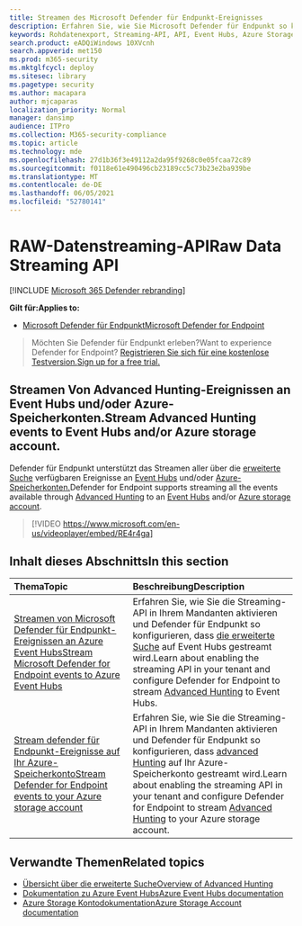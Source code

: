 ```yaml
---
title: Streamen des Microsoft Defender für Endpunkt-Ereignisses
description: Erfahren Sie, wie Sie Microsoft Defender für Endpunkt so konfigurieren, dass Advanced Hunting-Ereignisse auf Event Hubs oder Azure-Speicherkonten gestreamt werden.
keywords: Rohdatenexport, Streaming-API, API, Event Hubs, Azure Storage, Speicherkonto, Erweiterte Suche, Freigabe von Rohdaten
search.product: eADQiWindows 10XVcnh
search.appverid: met150
ms.prod: m365-security
ms.mktglfcycl: deploy
ms.sitesec: library
ms.pagetype: security
ms.author: macapara
author: mjcaparas
localization_priority: Normal
manager: dansimp
audience: ITPro
ms.collection: M365-security-compliance
ms.topic: article
ms.technology: mde
ms.openlocfilehash: 27d1b36f3e49112a2da95f9268c0e05fcaa72c89
ms.sourcegitcommit: f0118e61e490496cb23189cc5c73b23e2ba939be
ms.translationtype: MT
ms.contentlocale: de-DE
ms.lasthandoff: 06/05/2021
ms.locfileid: "52780141"
---
```

# <a name="raw-data-streaming-api"></a><span data-ttu-id="27c18-104">RAW-Datenstreaming-API</span><span class="sxs-lookup"><span data-stu-id="27c18-104">Raw Data Streaming API</span></span>

[!INCLUDE [Microsoft 365 Defender rebranding](../../includes/microsoft-defender.md)]

<span data-ttu-id="27c18-105">**Gilt für:**</span><span class="sxs-lookup"><span data-stu-id="27c18-105">**Applies to:**</span></span>
- [<span data-ttu-id="27c18-106">Microsoft Defender für Endpunkt</span><span class="sxs-lookup"><span data-stu-id="27c18-106">Microsoft Defender for Endpoint</span></span>](https://go.microsoft.com/fwlink/?linkid=2154037)

> <span data-ttu-id="27c18-107">Möchten Sie Defender für Endpunkt erleben?</span><span class="sxs-lookup"><span data-stu-id="27c18-107">Want to experience Defender for Endpoint?</span></span> [<span data-ttu-id="27c18-108">Registrieren Sie sich für eine kostenlose Testversion.</span><span class="sxs-lookup"><span data-stu-id="27c18-108">Sign up for a free trial.</span></span>](https://www.microsoft.com/microsoft-365/windows/microsoft-defender-atp?ocid=docs-wdatp-configuresiem-abovefoldlink) 

## <a name="stream-advanced-hunting-events-to-event-hubs-andor-azure-storage-account"></a><span data-ttu-id="27c18-109">Streamen Von Advanced Hunting-Ereignissen an Event Hubs und/oder Azure-Speicherkonten.</span><span class="sxs-lookup"><span data-stu-id="27c18-109">Stream Advanced Hunting events to Event Hubs and/or Azure storage account.</span></span>

<span data-ttu-id="27c18-110">Defender für Endpunkt unterstützt das Streamen aller über die [erweiterte Suche](advanced-hunting-overview.md) verfügbaren Ereignisse an [Event Hubs](/azure/event-hubs/) und/oder [Azure-Speicherkonten.](/azure/event-hubs/)</span><span class="sxs-lookup"><span data-stu-id="27c18-110">Defender for Endpoint supports streaming all the events available through [Advanced Hunting](advanced-hunting-overview.md) to an [Event Hubs](/azure/event-hubs/) and/or [Azure storage account](/azure/event-hubs/).</span></span>

> [!VIDEO https://www.microsoft.com/en-us/videoplayer/embed/RE4r4ga]


## <a name="in-this-section"></a><span data-ttu-id="27c18-111">Inhalt dieses Abschnitts</span><span class="sxs-lookup"><span data-stu-id="27c18-111">In this section</span></span>

<span data-ttu-id="27c18-112">Thema</span><span class="sxs-lookup"><span data-stu-id="27c18-112">Topic</span></span> | <span data-ttu-id="27c18-113">Beschreibung</span><span class="sxs-lookup"><span data-stu-id="27c18-113">Description</span></span>
:---|:---
[<span data-ttu-id="27c18-114">Streamen von Microsoft Defender für Endpunkt-Ereignissen an Azure Event Hubs</span><span class="sxs-lookup"><span data-stu-id="27c18-114">Stream Microsoft Defender for Endpoint events to Azure Event Hubs</span></span>](raw-data-export-event-hub.md)| <span data-ttu-id="27c18-115">Erfahren Sie, wie Sie die Streaming-API in Ihrem Mandanten aktivieren und Defender für Endpunkt so konfigurieren, dass [die erweiterte Suche](advanced-hunting-overview.md) auf Event Hubs gestreamt wird.</span><span class="sxs-lookup"><span data-stu-id="27c18-115">Learn about enabling the streaming API in your tenant and configure Defender for Endpoint to stream [Advanced Hunting](advanced-hunting-overview.md) to Event Hubs.</span></span>
[<span data-ttu-id="27c18-116">Stream defender für Endpunkt-Ereignisse auf Ihr Azure-Speicherkonto</span><span class="sxs-lookup"><span data-stu-id="27c18-116">Stream Defender for Endpoint events to your Azure storage account</span></span>](raw-data-export-storage.md)| <span data-ttu-id="27c18-117">Erfahren Sie, wie Sie die Streaming-API in Ihrem Mandanten aktivieren und Defender für Endpunkt so konfigurieren, dass [advanced Hunting](advanced-hunting-overview.md) auf Ihr Azure-Speicherkonto gestreamt wird.</span><span class="sxs-lookup"><span data-stu-id="27c18-117">Learn about enabling the streaming API in your tenant and configure Defender for Endpoint to stream [Advanced Hunting](advanced-hunting-overview.md) to your Azure storage account.</span></span>


## <a name="related-topics"></a><span data-ttu-id="27c18-118">Verwandte Themen</span><span class="sxs-lookup"><span data-stu-id="27c18-118">Related topics</span></span>
- [<span data-ttu-id="27c18-119">Übersicht über die erweiterte Suche</span><span class="sxs-lookup"><span data-stu-id="27c18-119">Overview of Advanced Hunting</span></span>](advanced-hunting-overview.md)
- [<span data-ttu-id="27c18-120">Dokumentation zu Azure Event Hubs</span><span class="sxs-lookup"><span data-stu-id="27c18-120">Azure Event Hubs documentation</span></span>](/azure/event-hubs/)
- [<span data-ttu-id="27c18-121">Azure Storage Kontodokumentation</span><span class="sxs-lookup"><span data-stu-id="27c18-121">Azure Storage Account documentation</span></span>](/azure/storage/common/storage-account-overview)